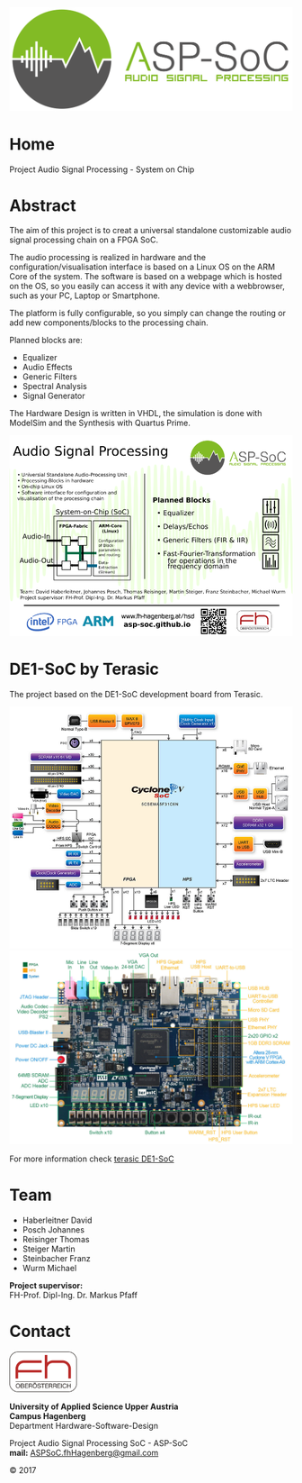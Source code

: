 <img src="/Pictures/aspsoc1.png">

# Home

Project Audio Signal Processing - System on Chip

# Abstract

The aim of this project is to creat a universal standalone customizable audio signal processing chain on a FPGA SoC.

The audio processing is realized in hardware and the configuration/visualisation interface is based on a Linux OS on the ARM Core of the system. The software is based on a webpage which is hosted on the OS, so you easily can access it with any device with a webbrowser, such as your PC, Laptop or Smartphone. 

The platform is fully configurable, so you simply can change the routing or add new components/blocks to the processing chain.

Planned blocks are:

* Equalizer
* Audio Effects
* Generic Filters
* Spectral Analysis
* Signal Generator

The Hardware Design is written in VHDL, the simulation is done with ModelSim and the Synthesis with Quartus Prime.


<img src="/Pictures/aspsoc-poster_low.png">


# DE1-SoC by Terasic

The project based on the DE1-SoC development board from Terasic.

<img src="/Pictures/DE1_SoC1.jpg">

<img src="/Pictures/DE1_SoC2.jpg">

For more information check [terasic DE1-SoC](http://www.terasic.com.tw/cgi-bin/page/archive.pl?Language=English&No=836 "Terasic Homepage")

# Team

- Haberleitner David
- Posch Johannes
- Reisinger Thomas
- Steiger Martin
- Steinbacher Franz
- Wurm Michael

**Project supervisor:**  
FH-Prof. Dipl-Ing. Dr. Markus Pfaff

# Contact

<img src="/Pictures/fhLogo.png" width="120" >

**University of Applied Science Upper Austria**  
**Campus Hagenberg**  
Department Hardware-Software-Design

Project Audio Signal Processing SoC - ASP-SoC  
**mail:** ASPSoC.fhHagenberg@gmail.com  

© 2017
